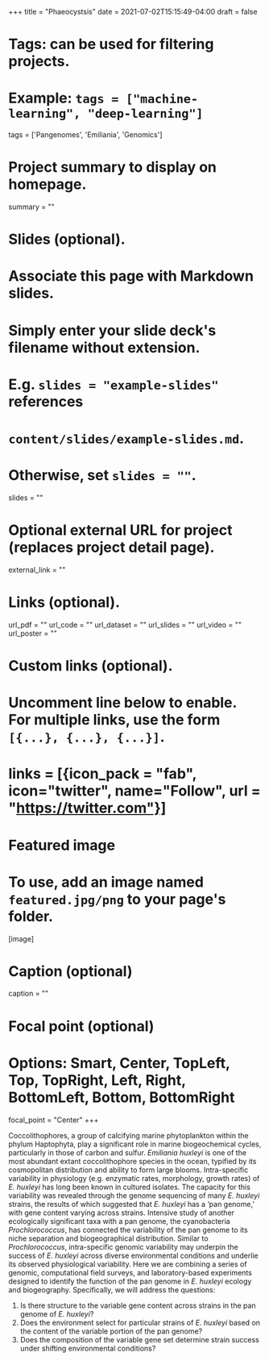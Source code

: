 +++
title = "Phaeocystsis"
date = 2021-07-02T15:15:49-04:00
draft = false

# Tags: can be used for filtering projects.
# Example: `tags = ["machine-learning", "deep-learning"]`
tags = ['Pangenomes', 'Emiliania', 'Genomics']

# Project summary to display on homepage.
summary = ""

# Slides (optional).
#   Associate this page with Markdown slides.
#   Simply enter your slide deck's filename without extension.
#   E.g. `slides = "example-slides"` references
#   `content/slides/example-slides.md`.
#   Otherwise, set `slides = ""`.
slides = ""

# Optional external URL for project (replaces project detail page).
external_link = ""

# Links (optional).
url_pdf = ""
url_code = ""
url_dataset = ""
url_slides = ""
url_video = ""
url_poster = ""

# Custom links (optional).
#   Uncomment line below to enable. For multiple links, use the form `[{...}, {...}, {...}]`.
# links = [{icon_pack = "fab", icon="twitter", name="Follow", url = "https://twitter.com"}]

# Featured image
# To use, add an image named `featured.jpg/png` to your page's folder.
[image]
  # Caption (optional)
  caption = ""

  # Focal point (optional)
  # Options: Smart, Center, TopLeft, Top, TopRight, Left, Right, BottomLeft, Bottom, BottomRight
  focal_point = "Center"
+++

Coccolithophores, a group of calcifying marine phytoplankton within the phylum Haptophyta, play a significant role in marine biogeochemical cycles, particularly in those of carbon and sulfur. *Emiliania huxleyi* is one of the most abundant extant coccolithophore species in the ocean, typified by its cosmopolitan distribution and ability to form large blooms. Intra-specific variability in physiology (e.g. enzymatic rates, morphology, growth rates) of *E. huxleyi* has long been known in cultured isolates. The capacity for this variability was revealed through the genome sequencing of many *E. huxleyi* strains, the results of which suggested that *E. huxleyi* has a ‘pan genome,’ with gene content varying across strains. Intensive study of another ecologically significant taxa with a pan genome, the cyanobacteria *Prochlorococcus*, has connected the variability of the pan genome to its niche separation and biogeographical distribution. Similar to *Prochlorococcus*, intra-specific genomic variability may underpin the success of *E. huxleyi* across diverse environmental conditions and underlie its observed physiological variability. Here we are combining a series of genomic, computational field surveys, and laboratory-based experiments designed to identify the function of the pan genome in *E. huxleyi* ecology and biogeography. Specifically, we will address the questions:

1. Is there structure to the variable gene content across strains in the pan genome of *E. huxleyi*?
2. Does the environment select for particular strains of *E. huxleyi* based on the content of the variable portion of the pan genome?
3. Does the composition of the variable gene set determine strain success under shifting environmental conditions?
